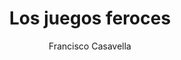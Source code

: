 ---
title: "Los juegos feroces"
subtitle: ""
description: ""
layout: book
author: Francisco Casavella
started: 2014-01-25
read: 2014-02-02
status: read
rating: 4
color: 
cover: 
pages: 304
progress: 0
link: 
---